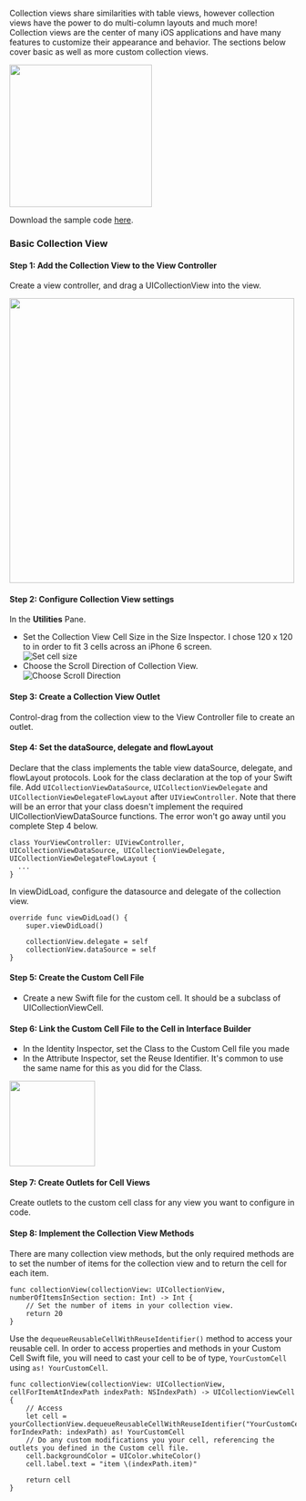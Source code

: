 Collection views share similarities with table views, however collection views have the power to do multi-column layouts and much more! Collection views are the center of many iOS applications and have many features to customize their appearance and behavior. The sections below cover basic as well as more custom collection views.

<img src="http://i.imgur.com/9ZTVJFt.gif" width="250" />

Download the sample code [here]().

### Basic Collection View

#### Step 1: Add the Collection View to the View Controller

Create a view controller, and drag a UICollectionView into the view.

<img src="http://i.imgur.com/VBgfYwW.gif" width="500" />

#### Step 2: Configure Collection View settings

In the **Utilities** Pane.
- Set the Collection View Cell Size in the Size Inspector. I chose 120 x 120 to in order to fit 3 cells across an iPhone 6 screen.  
![Set cell size](http://i.imgur.com/DqsWoPu.png)
- Choose the Scroll Direction of Collection View.  
![Choose Scroll Direction](http://i.imgur.com/Sldr8wr.gif)

#### Step 3: Create a Collection View Outlet

Control-drag from the collection view to the View Controller file to create an outlet.

#### Step 4: Set the dataSource, delegate and flowLayout

Declare that the class implements the table view dataSource, delegate, and flowLayout protocols. Look for the class declaration at the top of your Swift file. Add `UICollectionViewDataSource`, `UICollectionViewDelegate` and `UICollectionViewDelegateFlowLayout` after `UIViewController`. Note that there will be an error that your class doesn't implement the required UICollectionViewDataSource functions. The error won't go away until you complete Step 4 below.

```
class YourViewController: UIViewController, UICollectionViewDataSource, UICollectionViewDelegate, UICollectionViewDelegateFlowLayout {
  ...
}
```

In viewDidLoad, configure the datasource and delegate of the collection view.

```
override func viewDidLoad() {
    super.viewDidLoad()

    collectionView.delegate = self
    collectionView.dataSource = self
}
```

#### Step 5: Create the Custom Cell File

- Create a new Swift file for the custom cell. It should be a subclass of UICollectionViewCell. 

#### Step 6: Link the Custom Cell File to the Cell in Interface Builder

- In the Identity Inspector, set the Class to the Custom Cell file you made 
- In the Attribute Inspector, set the Reuse Identifier. It's common to use the same name for this as you did for the Class.  
  
<img src="http://i.imgur.com/CtQ93d9.gif" width="150" />

#### Step 7: Create Outlets for Cell Views
Create outlets to the custom cell class for any view you want to configure in code.

#### Step 8: Implement the Collection View Methods

There are many collection view methods, but the only required methods are to set the number of items for the collection view and to return the cell for each item.

```
func collectionView(collectionView: UICollectionView, numberOfItemsInSection section: Int) -> Int {   
    // Set the number of items in your collection view.
    return 20        
}
```

Use the `dequeueReusableCellWithReuseIdentifier()` method to access your reusable cell. In order to access properties and methods in your Custom Cell Swift file, you will need to cast your cell to be of type, `YourCustomCell` using `as! YourCustomCell`. 

```
func collectionView(collectionView: UICollectionView, cellForItemAtIndexPath indexPath: NSIndexPath) -> UICollectionViewCell {
    // Access
    let cell = yourCollectionView.dequeueReusableCellWithReuseIdentifier("YourCustomCell", forIndexPath: indexPath) as! YourCustomCell
    // Do any custom modifications you your cell, referencing the outlets you defined in the Custom cell file.
    cell.backgroundColor = UIColor.whiteColor()
    cell.label.text = "item \(indexPath.item)"

    return cell
}
```
